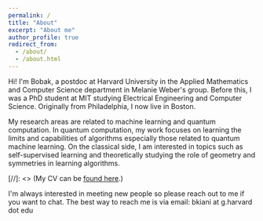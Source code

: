 ```yaml
---
permalink: /
title: "About"
excerpt: "About me"
author_profile: true
redirect_from: 
  - /about/
  - /about.html
---
```



Hi! I'm Bobak, a postdoc at Harvard University in the Applied Mathematics and Computer Science department in Melanie Weber's group. Before this, I was a PhD student at MIT studying Electrical Engineering and Computer Science. Originally from Philadelphia, I now live in Boston.

My research areas are related to machine learning and quantum computation. In quantum computation, my work focuses on learning the limits and capabilities of algorithms especially those related to quantum machine learning. On the classical side, I am interested in topics such as self-supervised learning and theoretically studying the role of geometry and symmetries in learning algorithms. 

[//]: <> (My CV can be [found here](https://bkiani.github.io/files/BKiani_CV.pdf).)

I'm always interested in meeting new people so please reach out to me if you want to chat. The best way to reach me is via email: bkiani at g.harvard dot edu

